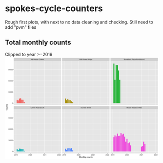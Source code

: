 # spokes-cycle-counters

Rough first plots, with next to no data cleaning and checking. Still need to add "pvm" files

## Total monthly counts
Clipped to year >=2019
![](output/rough_monthly_counts.png)

